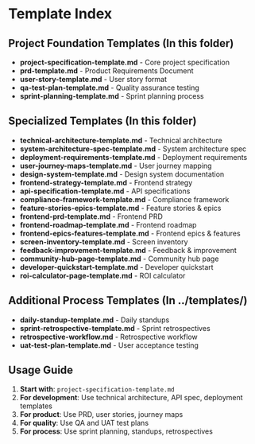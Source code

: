 # Template Index

## **Project Foundation Templates** (In this folder)
- **project-specification-template.md** - Core project specification
- **prd-template.md** - Product Requirements Document
- **user-story-template.md** - User story format
- **qa-test-plan-template.md** - Quality assurance testing
- **sprint-planning-template.md** - Sprint planning process

## **Specialized Templates** (In this folder)
- **technical-architecture-template.md** - Technical architecture
- **system-architecture-spec-template.md** - System architecture spec
- **deployment-requirements-template.md** - Deployment requirements
- **user-journey-maps-template.md** - User journey mapping
- **design-system-template.md** - Design system documentation
- **frontend-strategy-template.md** - Frontend strategy
- **api-specification-template.md** - API specifications
- **compliance-framework-template.md** - Compliance framework
- **feature-stories-epics-template.md** - Feature stories & epics
- **frontend-prd-template.md** - Frontend PRD
- **frontend-roadmap-template.md** - Frontend roadmap
- **frontend-epics-features-template.md** - Frontend epics & features
- **screen-inventory-template.md** - Screen inventory
- **feedback-improvement-template.md** - Feedback & improvement
- **community-hub-page-template.md** - Community hub page
- **developer-quickstart-template.md** - Developer quickstart
- **roi-calculator-page-template.md** - ROI calculator

## **Additional Process Templates** (In ../templates/)
- **daily-standup-template.md** - Daily standups
- **sprint-retrospective-template.md** - Sprint retrospectives  
- **retrospective-workflow.md** - Retrospective workflow
- **uat-test-plan-template.md** - User acceptance testing

## **Usage Guide**
1. **Start with**: `project-specification-template.md`
2. **For development**: Use technical architecture, API spec, deployment templates
3. **For product**: Use PRD, user stories, journey maps
4. **For quality**: Use QA and UAT test plans
5. **For process**: Use sprint planning, standups, retrospectives
